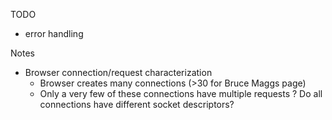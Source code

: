 TODO
- error handling

Notes
- Browser connection/request characterization
	* Browser creates many connections (>30 for Bruce Maggs page)
	* Only a very few of these connections have multiple requests
	? Do all connections have different socket descriptors?
